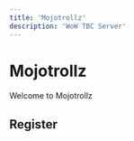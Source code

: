 ```yaml
---
title: 'Mojotrollz'
description: 'WoW TBC Server'
---
```


<logo></logo>

# Mojotrollz

Welcome to Mojotrollz

## Register

<register></register>

